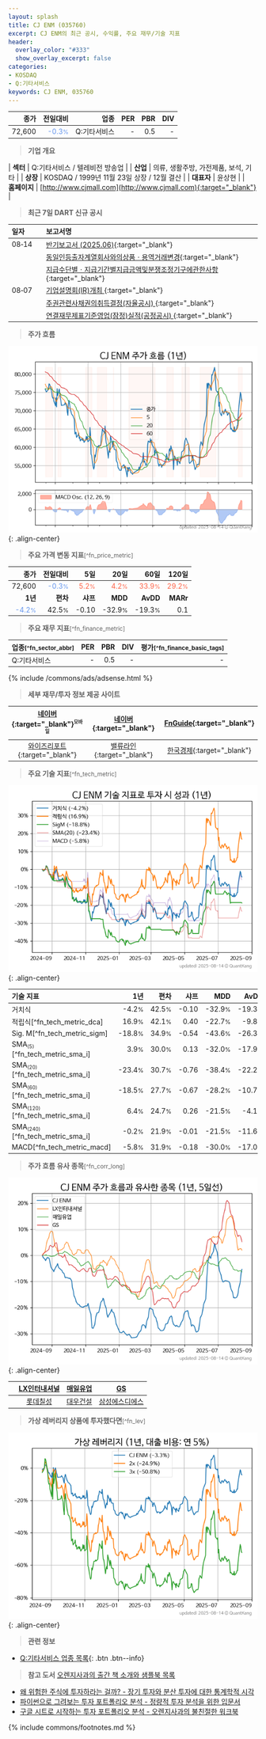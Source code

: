 ```yaml
---
layout: splash
title: CJ ENM (035760)
excerpt: CJ ENM의 최근 공시, 수익률, 주요 재무/기술 지표
header:
  overlay_color: "#333"
  show_overlay_excerpt: false
categories:
- KOSDAQ
- Q:기타서비스
keywords: CJ ENM, 035760
---
```


| **종가** | **전일대비** | **업종** | **PER** | **PBR** | **DIV** |
| -------: | -----------: | -------: | ------: | ------: | ------: |
| 72,600 | <span style="color: cornflowerblue">-0.3<small>%</small></span> | Q:기타서비스 | - | 0.5 | - |

<!-- more -->


> **기업 개요**<a id="company"></a>

| <span style="white-space:nowrap;">**섹터**</span> | Q:기타서비스 / 텔레비전 방송업 |
| <span style="white-space:nowrap;">**산업**</span> | 의류, 생활주방, 가전제품, 보석, 기타 |
| <span style="white-space:nowrap;">**상장**</span> | KOSDAQ / 1999년 11월 23일 상장 / 12월 결산 |
| <span style="white-space:nowrap;">**대표자**</span> | 윤상현 |
| <span style="white-space:nowrap;">**홈페이지**</span> | [http://www.cjmall.com](http://www.cjmall.com){:target="_blank"} |


> **최근 7일 DART 신규 공시**<a id="dart"></a>

| **일자** |      | **보고서명** |
| :------- | :--- | :----------- |
| 08&#x2011;14 | | [반기보고서 (2025.06)](https://dart.fss.or.kr/dsaf001/main.do?rcpNo=20250814002403){:target="_blank"} |
|  | | [동일인등출자계열회사와의상품ㆍ용역거래변경](https://dart.fss.or.kr/dsaf001/main.do?rcpNo=20250814001205){:target="_blank"} |
|  | | [지급수단별ㆍ지급기간별지급금액및분쟁조정기구에관한사항](https://dart.fss.or.kr/dsaf001/main.do?rcpNo=20250814000952){:target="_blank"} |
| 08&#x2011;07 | | [기업설명회(IR)개최              ](https://dart.fss.or.kr/dsaf001/main.do?rcpNo=20250807900491){:target="_blank"} |
|  | | [주권관련사채권의취득결정(자율공시)              ](https://dart.fss.or.kr/dsaf001/main.do?rcpNo=20250807900410){:target="_blank"} |
|  | | [연결재무제표기준영업(잠정)실적(공정공시)              ](https://dart.fss.or.kr/dsaf001/main.do?rcpNo=20250807900135){:target="_blank"} |


> **주가 흐름**<a id="price"></a>

![035760](/stock/images/035760.png){: .align-center}


> **주요 가격 변동 지표**<small>[^fn_price_metric]</small>

| **종가** | **전일대비** | **5일** | **20일** | **60일** | **120일** |
| -------: | -----------: | ------: | -------: | -------: | --------: |
| 72,600 | <span style="color: cornflowerblue">-0.3<small>%</small></span> | <span style="color: tomato">5.2<small>%</small></span> | <span style="color: tomato">4.2<small>%</small></span> | <span style="color: tomato">33.9<small>%</small></span> | <span style="color: tomato">29.2<small>%</small></span> |
| **1년** | **편차** | **샤프** | **MDD** | **AvDD** | **MARr** |
| <span style="color: cornflowerblue">-4.2<small>%</small></span> | 42.5<small>%</small> | -0.10 | -32.9<small>%</small> | -19.3<small>%</small> | 0.1 |


> **주요 재무 지표**<small>[^fn_finance_metric]</small>

| **업종**<small>[^fn_sector_abbr]</small> | **PER** | **PBR** | **DIV** | **평가**<small>[^fn_finance_basic_tags]</small> |
| :--------------------------------------- | ------: | ------: | ------: | ----------------------------------------------: |
| Q:기타서비스 | - | 0.5 | - | - |



{% include /commons/ads/adsense.html %}

> **세부 재무/투자 정보 제공 사이트**

| [네이버](https://m.stock.naver.com/domestic/stock/035760/finance/summary){:target="_blank"}<sup><small>모바일</small></sup> | [네이버](https://finance.naver.com/item/coinfo.naver?code=035760){:target="_blank"} | [FnGuide](https://comp.fnguide.com/SVO2/ASP/SVD_Invest.asp?gicode=A035760&MenuYn=Y){:target="_blank"} |
| :---: | :---: | :---: |
| [와이즈리포트](https://comp.wisereport.co.kr/company/c1040001.aspx?cmp_cd=035760){:target="_blank"} | [밸류라인](https://www.valueline.co.kr/finance/summary/035760){:target="_blank"} | [한국경제](https://markets.hankyung.com/stock/035760/financial-summary){:target="_blank"} |


> **주요 기술 지표**<small>[^fn_tech_metric]</small>


![035760](/stock/images/035760_tech.png){: .align-center}

| **기술 지표** | **1년** | **편차** | **샤프** | **MDD** | **AvDD** |
| :------------ | ------: | -----------: | -------: | ------: | -------: |
| 거치식 | -4.2<small>%</small> | 42.5<small>%</small> | -0.10 | -32.9<small>%</small> | -19.3<small>%</small> |
| 적립식[^fn_tech_metric_dca] | 16.9<small>%</small> | 42.1<small>%</small> | 0.40 | -22.7<small>%</small> | -9.8<small>%</small> |
| Sig. M[^fn_tech_metric_sigm] | -18.8<small>%</small> | 34.9<small>%</small> | -0.54 | -43.6<small>%</small> | -26.3<small>%</small> |
| SMA<small><sub>(5)</sub></small>[^fn_tech_metric_sma_i] | 3.9<small>%</small> | 30.0<small>%</small> | 0.13 | -32.0<small>%</small> | -17.9<small>%</small> |
| SMA<small><sub>(20)</sub></small>[^fn_tech_metric_sma_i] | -23.4<small>%</small> | 30.7<small>%</small> | -0.76 | -38.4<small>%</small> | -22.2<small>%</small> |
| SMA<small><sub>(60)</sub></small>[^fn_tech_metric_sma_i] | -18.5<small>%</small> | 27.7<small>%</small> | -0.67 | -28.2<small>%</small> | -10.7<small>%</small> |
| SMA<small><sub>(120)</sub></small>[^fn_tech_metric_sma_i] | 6.4<small>%</small> | 24.7<small>%</small> | 0.26 | -21.5<small>%</small> | -4.1<small>%</small> |
| SMA<small><sub>(240)</sub></small>[^fn_tech_metric_sma_i] | -0.2<small>%</small> | 21.9<small>%</small> | -0.01 | -21.5<small>%</small> | -11.6<small>%</small> |
| MACD[^fn_tech_metric_macd] | -5.8<small>%</small> | 31.9<small>%</small> | -0.18 | -30.0<small>%</small> | -17.0<small>%</small> |


> **주가 흐름 유사 종목**<a id="corr"></a><small>[^fn_corr_long]</small>

![035760](/stock/images/035760_corr.png){: .align-center}

|       | [LX인터내셔널](/001120/) | [매일유업](/267980/) | [GS](/078930/) |
| :---: | :------------------------------------: | :------------------------------------: | :------------------------------------: |
|       | [롯데칠성](/005300/) | [대우건설](/047040/) | [삼성에스디에스](/018260/) |


> **가상 레버리지 상품에 투자했다면**<a id="2x"></a><small>[^fn_lev]</small>

![035760](/stock/images/035760_2x.png){: .align-center}


> **관련 정보**

- [Q:기타서비스 업종 목록](/stats/sector/kosdaq_업종_기타서비스_종목/){: .btn .btn--info}

> **참고 도서** [오렌지사과의 출간 책 소개와 샘플북 목록](https://kongdori.tistory.com/691)

- [왜 위험한 주식에 투자하라는 걸까? - 장기 투자와 분산 투자에 대한 통계학적 시각](https://kongdori.tistory.com/421)
- [파이썬으로 그려보는 투자 포트폴리오 분석  - 정량적 투자 분석을 위한 입문서](https://kongdori.tistory.com/643)
- [구글 시트로 시작하는 투자 포트폴리오 분석 - 오렌지사과의 불친절한 워크북](https://kongdori.tistory.com/449)


{% include commons/footnotes.md %}